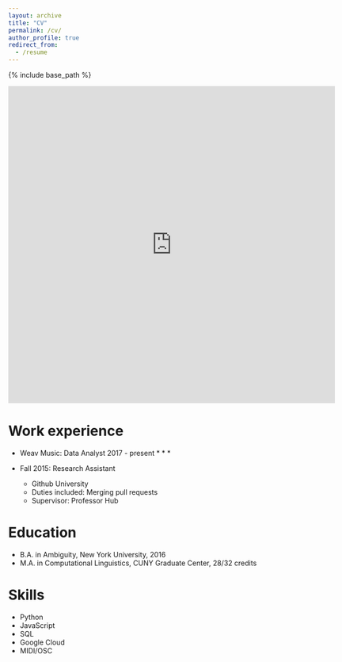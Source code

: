 ```yaml
---
layout: archive
title: "CV"
permalink: /cv/
author_profile: true
redirect_from:
  - /resume
---
```


{% include base_path %}


<!-- <object data="../images/resume.pdf" type=”application/pdf” width=”100%” height=”100%”></object> -->
<!-- <a href="../images/resume.pdf" class="image fit"><img src="images/marr_pic.jpg" alt=""></a>  -->

<iframe src="https://docs.google.com/gview?url=https://github.com/owenbwhite/owenbwhite.github.io/blob/master/images/resume.pdf&embedded=true" style="width: 660px; height:  640px;" frameborder="0"></iframe>

Work experience
======
* Weav Music: Data Analyst 2017 - present
  * 
  * 
  * 

* Fall 2015: Research Assistant
  * Github University
  * Duties included: Merging pull requests
  * Supervisor: Professor Hub

Education
======
* B.A. in Ambiguity, New York University, 2016
* M.A. in Computational Linguistics, CUNY Graduate Center, 28/32 credits  

Skills
======
* Python
* JavaScript
* SQL
* Google Cloud
* MIDI/OSC



